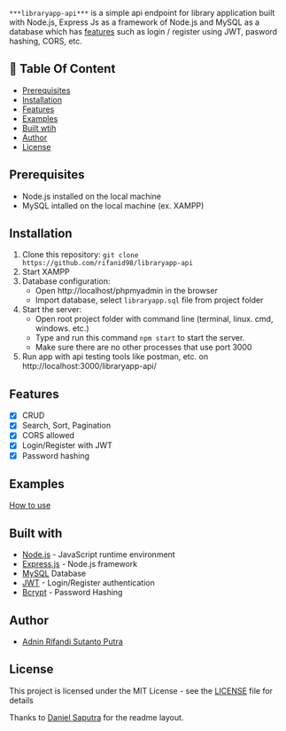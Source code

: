 `***libraryapp-api***` is a simple api endpoint for library application built with Node.js, Express Js as a framework of Node.js and MySQL as a database which has [features](https://github.com/rifanid98/libraryapp-api#features) such as login / register using JWT, pasword hashing, CORS, etc. 

## :memo: Table Of Content
* [Prerequisites](https://github.com/rifanid98/libraryapp-api#prerequisites)
* [Installation](https://github.com/rifanid98/libraryapp-api#installation)
* [Features](https://github.com/rifanid98/libraryapp-api#features)
* [Examples](https://github.com/rifanid98/libraryapp-api#examples)
* [Built wtih](https://github.com/rifanid98/libraryapp-api#features)
* [Author](https://github.com/rifanid98/libraryapp-api#author)
* [License](https://github.com/rifanid98/libraryapp-api#license)

## Prerequisites
- Node.js installed on the local machine
- MySQL intalled on the local machine (ex. XAMPP)

## Installation
1. Clone this repository:
    `git clone https://github.com/rifanid98/libraryapp-api`
2. Start XAMPP
3. Database configuration:
    * Open http://localhost/phpmyadmin in the browser
    * Import database, select `libraryapp.sql` file from project folder
4. Start the server:
    * Open root project folder with command line (terminal, linux. cmd, windows. etc.)
    * Type and run this command `npm start` to start the server.
    * Make sure there are no other processes that use port 3000
5. Run app with api testing tools like postman, etc. on http://localhost:3000/libraryapp-api/

## Features
- [x] CRUD
- [x] Search, Sort, Pagination
- [x] CORS allowed
- [x] Login/Register with JWT
- [x] Password hashing

## Examples
[How to use](https://github.com/rifanid98/libraryapp-api/blob/master/examples.md)

## Built with
- [Node.js](http://nodejs.org/) - JavaScript runtime environment
- [Express.js](https://expressjs.com/) - Node.js framework
- [MySQL](https://www.mysql.com/) Database
- [JWT](https://jwt.io/) - Login/Register authentication
- [Bcrypt](https://github.com/kelektiv/node.bcrypt.js) - Password Hashing

## Author
- [Adnin Rifandi Sutanto Putra](https://www.linkedin.com/in/adnin-rifandi-s-5a9135129/)

## License
This project is licensed under the MIT License - see the [LICENSE](https://github.com/rifanid98/libraryapp-api/blob/master/LICENSE) file for details

Thanks to [Daniel Saputra](https://www.linkedin.com/in/danielwetan/) for the readme layout.